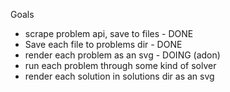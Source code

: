 Goals

* scrape problem api, save to files - DONE
* Save each file to problems dir - DONE
* render each problem as an svg - DOING (adon)
* run each problem through some kind of solver
* render each solution in solutions dir as an svg